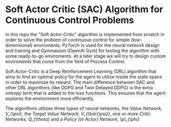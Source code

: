 # Soft Actor Critic (SAC) Algorithm for Continuous Control Problems

In this repo the "Soft Actor-Critic" algorithm is implemented from scratch in order to solve the problem of continuous control for simple (low-dimensional) enviroments. *PyTorch* is used for the neural network design and training and *Gymnasium* (OpenAI Gym) for testing the algorithm with some ready-to-go enviroments. At a later stage we will try to design custom enviroments that come from the field of Process Control.

Soft Actor-Critic is a Deep Reinforcement Learning (DRL) algorithm that aims to find an optimal policy for the agent to utilize inside the state space in order to maximize its reward. The main difference between SAC and other DRL algorithms (like DDPG and Twin Delayed DDPG) is the extra *entropy term* that is added to the loss functions. This ensures that the agent explores the environment more efficiently. 

The algorithms utilizes three types of neural networks, the *Value Network, V_{\psi}*, the *Target Value Network, V_{\bar{\psi}}*, one or more *Critic Networks, Q_{\theta}* and a *Policy (or Actor) Network, \pi_{\phi}*
